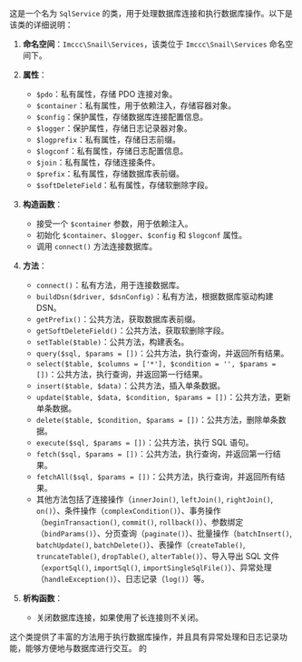 这是一个名为 `SqlService` 的类，用于处理数据库连接和执行数据库操作。以下是该类的详细说明：

1. **命名空间**：`Imccc\Snail\Services`，该类位于 `Imccc\Snail\Services` 命名空间下。

2. **属性**：
   - `$pdo`：私有属性，存储 PDO 连接对象。
   - `$container`：私有属性，用于依赖注入，存储容器对象。
   - `$config`：保护属性，存储数据库连接配置信息。
   - `$logger`：保护属性，存储日志记录器对象。
   - `$logprefix`：私有属性，存储日志前缀。
   - `$logconf`：私有属性，存储日志配置信息。
   - `$join`：私有属性，存储连接条件。
   - `$prefix`：私有属性，存储数据库表前缀。
   - `$softDeleteField`：私有属性，存储软删除字段。

3. **构造函数**：
   - 接受一个 `$container` 参数，用于依赖注入。
   - 初始化 `$container`、`$logger`、`$config` 和 `$logconf` 属性。
   - 调用 `connect()` 方法连接数据库。

4. **方法**：
   - `connect()`：私有方法，用于连接数据库。
   - `buildDsn($driver, $dsnConfig)`：私有方法，根据数据库驱动构建 DSN。
   - `getPrefix()`：公共方法，获取数据库表前缀。
   - `getSoftDeleteField()`：公共方法，获取软删除字段。
   - `setTable($table)`：公共方法，构建表名。
   - `query($sql, $params = [])`：公共方法，执行查询，并返回所有结果。
   - `select($table, $columns = ['*'], $condition = '', $params = [])`：公共方法，执行查询，并返回第一行结果。
   - `insert($table, $data)`：公共方法，插入单条数据。
   - `update($table, $data, $condition, $params = [])`：公共方法，更新单条数据。
   - `delete($table, $condition, $params = [])`：公共方法，删除单条数据。
   - `execute($sql, $params = [])`：公共方法，执行 SQL 语句。
   - `fetch($sql, $params = [])`：公共方法，执行查询，并返回第一行结果。
   - `fetchAll($sql, $params = [])`：公共方法，执行查询，并返回所有结果。
   - 其他方法包括了连接操作（`innerJoin()`, `leftJoin()`, `rightJoin()`, `on()`）、条件操作（`complexCondition()`）、事务操作（`beginTransaction()`, `commit()`, `rollback()`）、参数绑定（`bindParams()`）、分页查询（`paginate()`）、批量操作（`batchInsert()`, `batchUpdate()`, `batchDelete()`）、表操作（`createTable()`, `truncateTable()`, `dropTable()`, `alterTable()`）、导入导出 SQL 文件（`exportSql()`, `importSql()`, `importSingleSqlFile()`）、异常处理（`handleException()`）、日志记录（`log()`）等。

5. **析构函数**：
   - 关闭数据库连接，如果使用了长连接则不关闭。

这个类提供了丰富的方法用于执行数据库操作，并且具有异常处理和日志记录功能，能够方便地与数据库进行交互。 的